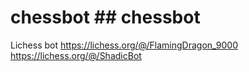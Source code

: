 # chessbot ## chessbot
Lichess bot 
https://lichess.org/@/FlamingDragon_9000 
https://lichess.org/@/ShadicBot
